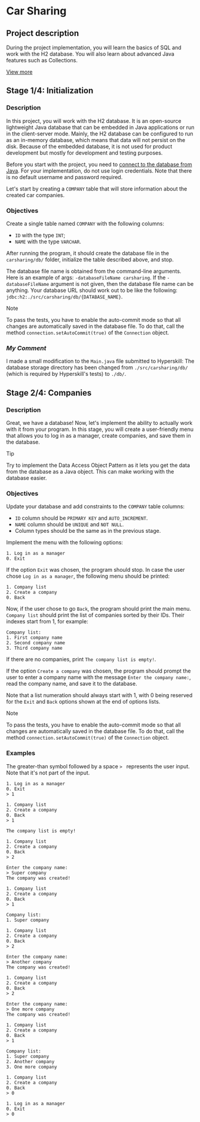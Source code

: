 # Car Sharing

## Project description

During the project implementation, you will learn the basics of SQL and work with the H2 database. You will also learn about advanced Java features such as Collections.

[View more](https://hyperskill.org/projects/140)


## Stage 1/4: Initialization

### Description

In this project, you will work with the H2 database. It is an open-source lightweight Java database that can be embedded in Java applications or run in the client-server mode. Mainly, the H2 database can be configured to run as an in-memory database, which means that data will not persist on the disk. Because of the embedded database, it is not used for product development but mostly for development and testing purposes.

Before you start with the project, you need to [connect to the database from Java](https://www.tutorialspoint.com/h2_database/h2_database_jdbc_connection.htm). For your implementation, do not use login credentials. Note that there is no default username and password required.

Let's start by creating a `COMPANY` table that will store information about the created car companies.

### Objectives

Create a single table named `COMPANY` with the following columns:

- `ID` with the type `INT`;
- `NAME` with the type `VARCHAR`.

After running the program, it should create the database file in the `carsharing/db/` folder, initialize the table described above, and stop.

The database file name is obtained from the command-line arguments. Here is an example of args: `-databaseFileName carsharing`. If the `-databaseFileName` argument is not given, then the database file name can be anything. Your database URL should work out to be like the following: `jdbc:h2:./src/carsharing/db/{DATABASE_NAME}`.


> [!NOTE]
> To pass the tests, you have to enable the auto-commit mode so that all changes are automatically saved in the database file. To do that, call the method `connection.setAutoCommit(true)` of the `Connection` object.

### *My Comment*

I made a small modification to the `Main.java` file submitted to Hyperskill: The database storage directory has been changed from `./src/carsharing/db/` (which is required by Hyperskill's tests) to `./db/`.


## Stage 2/4: Companies

### Description

Great, we have a database! Now, let's implement the ability to actually work with it from your program. In this stage, you will create a user-friendly menu that allows you to log in as a manager, create companies, and save them in the database.

> [!TIP]
> Try to implement the Data Access Object Pattern as it lets you get the data from the database as a Java object. This can make working with the database easier.

### Objectives

Update your database and add constraints to the `COMPANY` table columns:

- `ID` column should be `PRIMARY KEY` and `AUTO_INCREMENT`.
- `NAME` column should be `UNIQUE` and `NOT NULL`.
- Column types should be the same as in the previous stage.

Implement the menu with the following options:
```text
1. Log in as a manager
0. Exit
```

If the option `Exit` was chosen, the program should stop. In case the user chose `Log in as a manager`, the following menu should be printed:
```text
1. Company list
2. Create a company
0. Back
```

Now, if the user chose to go `Back`, the program should print the main menu. `Company list` should print the list of companies sorted by their IDs. Their indexes start from 1, for example:
```text
Company list:
1. First company name
2. Second company name
3. Third company name
```

If there are no companies, print `The company list is empty!`.

If the option `Create a company` was chosen, the program should prompt the user to enter a company name with the message `Enter the company name:`, read the company name, and save it to the database.

Note that a list numeration should always start with 1, with 0 being reserved for the `Exit` and `Back` options shown at the end of options lists.

> [!NOTE]
> To pass the tests, you have to enable the auto-commit mode so that all changes are automatically saved in the database file. To do that, call the method `connection.setAutoCommit(true)` of the `Connection` object.

### Examples

The greater-than symbol followed by a space `> ` represents the user input. Note that it's not part of the input.
```text
1. Log in as a manager
0. Exit
> 1

1. Company list
2. Create a company
0. Back
> 1

The company list is empty!

1. Company list
2. Create a company
0. Back
> 2

Enter the company name:
> Super company
The company was created!

1. Company list
2. Create a company
0. Back
> 1

Company list:
1. Super company

1. Company list
2. Create a company
0. Back
> 2

Enter the company name:
> Another company
The company was created!

1. Company list
2. Create a company
0. Back
> 2

Enter the company name:
> One more company
The company was created!

1. Company list
2. Create a company
0. Back
> 1

Company list:
1. Super company
2. Another company
3. One more company

1. Company list
2. Create a company
0. Back
> 0

1. Log in as a manager
0. Exit
> 0
```
